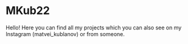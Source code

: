 # MKub22
Hello! Here you can find all my projects which you can also see on my Instagram (matvei_kublanov) or from someone. 
